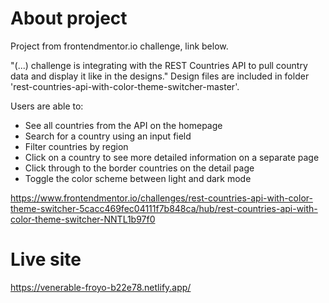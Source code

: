 # About project

Project from frontendmentor.io challenge, link below. 

"(...) challenge is integrating with the REST Countries API to pull country data and display it like in the designs."
Design files are included in folder 'rest-countries-api-with-color-theme-switcher-master'.

Users are able to: 
- See all countries from the API on the homepage
- Search for a country using an input field
- Filter countries by region
- Click on a country to see more detailed information on a separate page
- Click through to the border countries on the detail page
- Toggle the color scheme between light and dark mode

https://www.frontendmentor.io/challenges/rest-countries-api-with-color-theme-switcher-5cacc469fec04111f7b848ca/hub/rest-countries-api-with-color-theme-switcher-NNTL1b97f0


# Live site 

https://venerable-froyo-b22e78.netlify.app/

